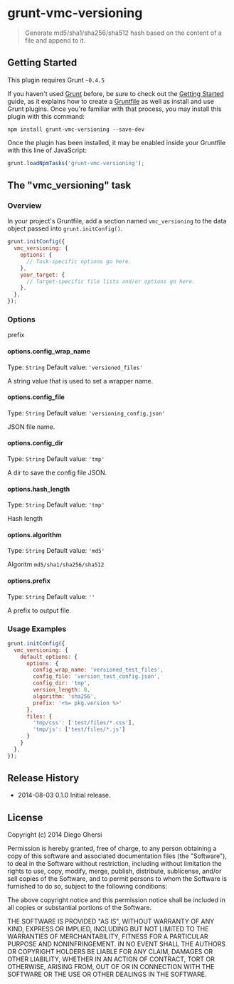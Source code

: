 # grunt-vmc-versioning

> Generate md5/sha1/sha256/sha512 hash based on the content of a file and append to it.

## Getting Started
This plugin requires Grunt `~0.4.5`

If you haven't used [Grunt](http://gruntjs.com/) before, be sure to check out the [Getting Started](http://gruntjs.com/getting-started) guide, as it explains how to create a [Gruntfile](http://gruntjs.com/sample-gruntfile) as well as install and use Grunt plugins. Once you're familiar with that process, you may install this plugin with this command:

```shell
npm install grunt-vmc-versioning --save-dev
```

Once the plugin has been installed, it may be enabled inside your Gruntfile with this line of JavaScript:

```js
grunt.loadNpmTasks('grunt-vmc-versioning');
```

## The "vmc_versioning" task

### Overview
In your project's Gruntfile, add a section named `vmc_versioning` to the data object passed into `grunt.initConfig()`.

```js
grunt.initConfig({
  vmc_versioning: {
    options: {
      // Task-specific options go here.
    },
    your_target: {
      // Target-specific file lists and/or options go here.
    },
  },
});
```

### Options


prefix

#### options.config_wrap_name
Type: `String`
Default value: `'versioned_files'`

A string value that is used to set a wrapper name.

#### options.config_file
Type: `String`
Default value: `'versioning_config.json'`

JSON file name.

#### options.config_dir
Type: `String`
Default value: `'tmp'`

A dir to save the config file JSON.

#### options.hash_length
Type: `String`
Default value: `'tmp'`

Hash length

#### options.algorithm
Type: `String`
Default value: `'md5'`

Algoritm `md5/sha1/sha256/sha512`

#### options.prefix
Type: `String`
Default value: `''`

A prefix to output file.

### Usage Examples

```js
grunt.initConfig({
  vmc_versioning: {
    default_options: {
      options: {
        config_wrap_name: 'versioned_test_files',
        config_file: 'version_test_config.json',
        config_dir: 'tmp',
        version_length: 8,
        algorithm: 'sha256',
        prefix: '<%= pkg.version %>'
      },
      files: {
        'tmp/css': ['test/files/*.css'],
        'tmp/js': ['test/files/*.js']
      }
    }
  },
});
```

## Release History
- 2014-08-03 0.1.0 Initial release.

## License
Copyright (c) 2014 Diego Ghersi

Permission is hereby granted, free of charge, to any person
obtaining a copy of this software and associated documentation
files (the "Software"), to deal in the Software without
restriction, including without limitation the rights to use,
copy, modify, merge, publish, distribute, sublicense, and/or sell
copies of the Software, and to permit persons to whom the
Software is furnished to do so, subject to the following
conditions:

The above copyright notice and this permission notice shall be
included in all copies or substantial portions of the Software.

THE SOFTWARE IS PROVIDED "AS IS", WITHOUT WARRANTY OF ANY KIND,
EXPRESS OR IMPLIED, INCLUDING BUT NOT LIMITED TO THE WARRANTIES
OF MERCHANTABILITY, FITNESS FOR A PARTICULAR PURPOSE AND
NONINFRINGEMENT. IN NO EVENT SHALL THE AUTHORS OR COPYRIGHT
HOLDERS BE LIABLE FOR ANY CLAIM, DAMAGES OR OTHER LIABILITY,
WHETHER IN AN ACTION OF CONTRACT, TORT OR OTHERWISE, ARISING
FROM, OUT OF OR IN CONNECTION WITH THE SOFTWARE OR THE USE OR
OTHER DEALINGS IN THE SOFTWARE.